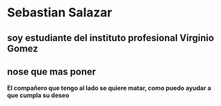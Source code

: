 # Sebastian Salazar

soy estudiante del instituto profesional Virginio Gomez
---
## nose que mas poner

**El compañero que tengo al lado se quiere matar, como puedo ayudar a que cumpla su deseo**